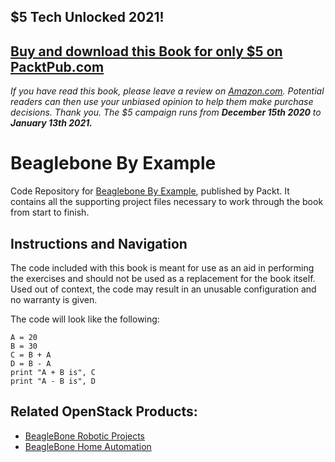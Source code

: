 ## $5 Tech Unlocked 2021!
[Buy and download this Book for only $5 on PacktPub.com](https://www.packtpub.com/product/beaglebone-by-example/9781785285059)
-----
*If you have read this book, please leave a review on [Amazon.com](https://www.amazon.com/gp/product/178528505X).     Potential readers can then use your unbiased opinion to help them make purchase decisions. Thank you. The $5 campaign         runs from __December 15th 2020__ to __January 13th 2021.__*

# Beaglebone By Example
Code Repository for [Beaglebone By Example](https://www.packtpub.com/hardware-and-creative/beaglebone-example?utm_source=Github&utm_medium=repository&utm_campaign=9781785285059
), published by Packt. It contains all the supporting project files necessary to work through the book from start to finish.

## Instructions and Navigation

The code included with this book is meant for use as an aid in performing the exercises and should not be used as a replacement for the book itself.
Used out of context, the code may result in an unusable configuration and no warranty is given.

The code will look like the following:
```
A = 20
B = 30
C = B + A
D = B - A
print "A + B is", C
print "A - B is", D
```


## Related OpenStack Products:

* [BeagleBone Robotic Projects](https://www.packtpub.com/hardware-and-creative/beaglebone-robotic-projects?utm_source=Github&utm_medium=repository&utm_campaign=9781783559329)
* [BeagleBone Home Automation](https://www.packtpub.com/hardware-and-creative/beaglebone-home-automation?utm_source=Github&utm_medium=repository&utm_campaign=9781783285730)

